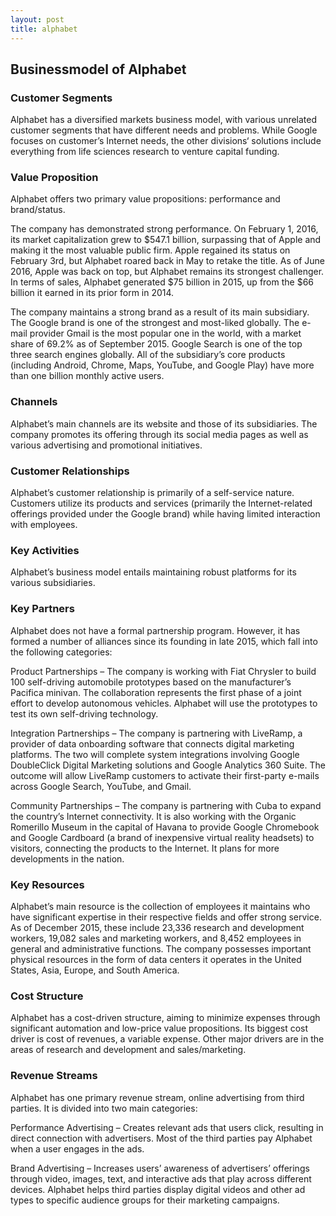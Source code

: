 ```yaml
---
layout: post
title: alphabet
---
```


Businessmodel of Alphabet
--------------------------

### Customer Segments

Alphabet has a diversified markets business model, with various unrelated customer segments that have different needs and problems. While Google focuses on customer’s Internet needs, the other divisions‘ solutions include everything from life sciences research to venture capital funding.

### Value Proposition

Alphabet offers two primary value propositions: performance and brand/status.

The company has demonstrated strong performance. On February 1, 2016, its market capitalization grew to $547.1 billion, surpassing that of Apple and making it the most valuable public firm. Apple regained its status on February 3rd, but Alphabet roared back in May to retake the title. As of June 2016, Apple was back on top, but Alphabet remains its strongest challenger. In terms of sales, Alphabet generated $75 billion in 2015, up from the $66 billion it earned in its prior form in 2014.

The company maintains a strong brand as a result of its main subsidiary. The Google brand is one of the strongest and most-liked globally. The e-mail provider Gmail is the most popular one in the world, with a market share of 69.2% as of September 2015. Google Search is one of the top three search engines globally. All of the subsidiary’s core products (including Android, Chrome, Maps, YouTube, and Google Play) have more than one billion monthly active users.

### Channels

Alphabet’s main channels are its website and those of its subsidiaries. The company promotes its offering through its social media pages as well as various advertising and promotional initiatives.

### Customer Relationships

Alphabet’s customer relationship is primarily of a self-service nature. Customers utilize its products and services (primarily the Internet-related offerings provided under the Google brand) while having limited interaction with employees.

### Key Activities

Alphabet’s business model entails maintaining robust platforms for its various subsidiaries.

### Key Partners

Alphabet does not have a formal partnership program. However, it has formed a number of alliances since its founding in late 2015, which fall into the following categories:

Product Partnerships – The company is working with Fiat Chrysler to build 100 self-driving automobile prototypes based on the manufacturer’s Pacifica minivan. The collaboration represents the first phase of a joint effort to develop autonomous vehicles. Alphabet will use the prototypes to test its own self-driving technology.

Integration Partnerships – The company is partnering with LiveRamp, a provider of data onboarding software that connects digital marketing platforms. The two will complete system integrations involving Google DoubleClick Digital Marketing solutions and Google Analytics 360 Suite. The outcome will allow LiveRamp customers to activate their first-party e-mails across Google Search, YouTube, and Gmail.

Community Partnerships – The company is partnering with Cuba to expand the country’s Internet connectivity. It is also working with the Organic Romerillo Museum in the capital of Havana to provide Google Chromebook and Google Cardboard (a brand of inexpensive virtual reality headsets) to visitors, connecting the products to the Internet. It plans for more developments in the nation.

### Key Resources

Alphabet’s main resource is the collection of employees it maintains who have significant expertise in their respective fields and offer strong service. As of December 2015, these include 23,336 research and development workers, 19,082 sales and marketing workers, and 8,452 employees in general and administrative functions. The company possesses important physical resources in the form of data centers it operates in the United States, Asia, Europe, and South America.

### Cost Structure

Alphabet has a cost-driven structure, aiming to minimize expenses through significant automation and low-price value propositions. Its biggest cost driver is cost of revenues, a variable expense. Other major drivers are in the areas of research and development and sales/marketing.

### Revenue Streams

Alphabet has one primary revenue stream, online advertising from third parties. It is divided into two main categories:

Performance Advertising – Creates relevant ads that users click, resulting in direct connection with advertisers. Most of the third parties pay Alphabet when a user engages in the ads.

Brand Advertising – Increases users’ awareness of advertisers’ offerings through video, images, text, and interactive ads that play across different devices. Alphabet helps third parties display digital videos and other ad types to specific audience groups for their marketing campaigns.
